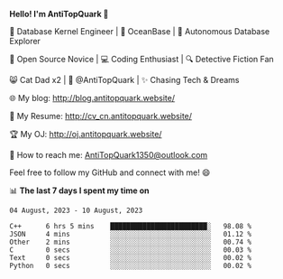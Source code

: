 
**Hello! I'm AntiTopQuark 👋**

🔧 Database Kernel Engineer | 🌊 OceanBase | 🤖 Autonomous Database Explorer

🌱 Open Source Novice | 💻 Coding Enthusiast | 🔍 Detective Fiction Fan

😸 Cat Dad x2 | 🎉 @AntiTopQuark | ✨ Chasing Tech & Dreams

🌐 My blog: http://blog.antitopquark.website/

📄 My Resume: http://cv_cn.antitopquark.website/

🏆 My OJ: http://oj.antitopquark.website/

📧 How to reach me: AntiTopQuark1350@outlook.com

Feel free to follow my GitHub and connect with me! 😄

📊 **The last 7 days I spent my time on** 

<!--START_SECTION:waka-->
```text
04 August, 2023 - 10 August, 2023

C++      6 hrs 5 mins    ████████████████████████░   98.08 % 
JSON     4 mins          ░░░░░░░░░░░░░░░░░░░░░░░░░   01.12 % 
Other    2 mins          ░░░░░░░░░░░░░░░░░░░░░░░░░   00.74 % 
C        0 secs          ░░░░░░░░░░░░░░░░░░░░░░░░░   00.03 % 
Text     0 secs          ░░░░░░░░░░░░░░░░░░░░░░░░░   00.02 % 
Python   0 secs          ░░░░░░░░░░░░░░░░░░░░░░░░░   00.02 %
```
<!--END_SECTION:waka-->



